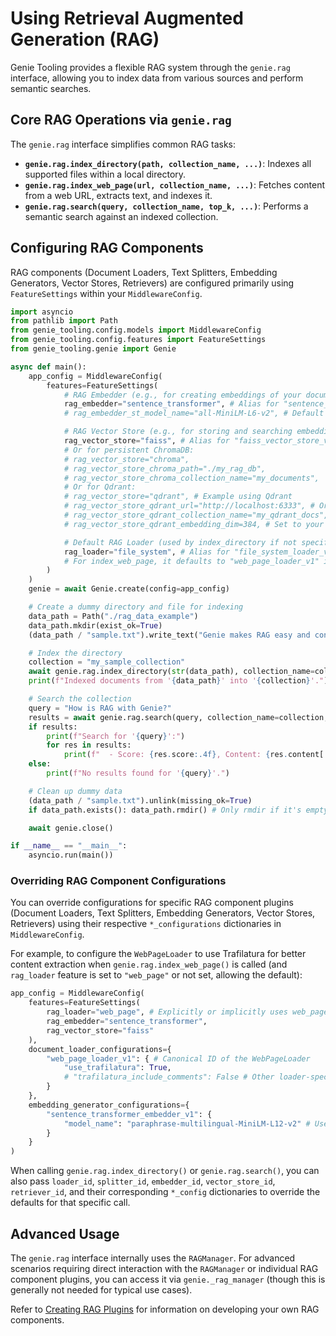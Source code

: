 # Using Retrieval Augmented Generation (RAG)

Genie Tooling provides a flexible RAG system through the `genie.rag` interface, allowing you to index data from various sources and perform semantic searches.

## Core RAG Operations via `genie.rag`

The `genie.rag` interface simplifies common RAG tasks:

*   **`genie.rag.index_directory(path, collection_name, ...)`**: Indexes all supported files within a local directory.
*   **`genie.rag.index_web_page(url, collection_name, ...)`**: Fetches content from a web URL, extracts text, and indexes it.
*   **`genie.rag.search(query, collection_name, top_k, ...)`**: Performs a semantic search against an indexed collection.

## Configuring RAG Components

RAG components (Document Loaders, Text Splitters, Embedding Generators, Vector Stores, Retrievers) are configured primarily using `FeatureSettings` within your `MiddlewareConfig`.

```python
import asyncio
from pathlib import Path
from genie_tooling.config.models import MiddlewareConfig
from genie_tooling.config.features import FeatureSettings
from genie_tooling.genie import Genie

async def main():
    app_config = MiddlewareConfig(
        features=FeatureSettings(
            # RAG Embedder (e.g., for creating embeddings of your documents)
            rag_embedder="sentence_transformer", # Alias for "sentence_transformer_embedder_v1"
            # rag_embedder_st_model_name="all-MiniLM-L6-v2", # Default ST model

            # RAG Vector Store (e.g., for storing and searching embeddings)
            rag_vector_store="faiss", # Alias for "faiss_vector_store_v1" (in-memory)
            # Or for persistent ChromaDB:
            # rag_vector_store="chroma",
            # rag_vector_store_chroma_path="./my_rag_db",
            # rag_vector_store_chroma_collection_name="my_documents",
            # Or for Qdrant:
            # rag_vector_store="qdrant", # Example using Qdrant
            # rag_vector_store_qdrant_url="http://localhost:6333", # Or path for local Qdrant
            # rag_vector_store_qdrant_collection_name="my_qdrant_docs",
            # rag_vector_store_qdrant_embedding_dim=384, # Set to your embedder's dimension (e.g., 384 for all-MiniLM-L6-v2)

            # Default RAG Loader (used by index_directory if not specified)
            rag_loader="file_system", # Alias for "file_system_loader_v1" (default for index_directory)
            # For index_web_page, it defaults to "web_page_loader_v1" internally if rag_loader is "web_page" or not set.
        )
    )
    genie = await Genie.create(config=app_config)

    # Create a dummy directory and file for indexing
    data_path = Path("./rag_data_example")
    data_path.mkdir(exist_ok=True)
    (data_path / "sample.txt").write_text("Genie makes RAG easy and configurable.")

    # Index the directory
    collection = "my_sample_collection"
    await genie.rag.index_directory(str(data_path), collection_name=collection)
    print(f"Indexed documents from '{data_path}' into '{collection}'.")

    # Search the collection
    query = "How is RAG with Genie?"
    results = await genie.rag.search(query, collection_name=collection, top_k=1)
    if results:
        print(f"Search for '{query}':")
        for res in results:
            print(f"  - Score: {res.score:.4f}, Content: {res.content[:100]}...")
    else:
        print(f"No results found for '{query}'.")

    # Clean up dummy data
    (data_path / "sample.txt").unlink(missing_ok=True) 
    if data_path.exists(): data_path.rmdir() # Only rmdir if it's empty and exists

    await genie.close()

if __name__ == "__main__":
    asyncio.run(main())
```

### Overriding RAG Component Configurations

You can override configurations for specific RAG component plugins (Document Loaders, Text Splitters, Embedding Generators, Vector Stores, Retrievers) using their respective `*_configurations` dictionaries in `MiddlewareConfig`.

For example, to configure the `WebPageLoader` to use Trafilatura for better content extraction when `genie.rag.index_web_page()` is called (and `rag_loader` feature is set to `"web_page"` or not set, allowing the default):

```python
app_config = MiddlewareConfig(
    features=FeatureSettings(
        rag_loader="web_page", # Explicitly or implicitly uses web_page_loader_v1
        rag_embedder="sentence_transformer",
        rag_vector_store="faiss"
    ),
    document_loader_configurations={
        "web_page_loader_v1": { # Canonical ID of the WebPageLoader
            "use_trafilatura": True,
            # "trafilatura_include_comments": False # Other loader-specific settings
        }
    },
    embedding_generator_configurations={
        "sentence_transformer_embedder_v1": {
            "model_name": "paraphrase-multilingual-MiniLM-L12-v2" # Use a different ST model
        }
    }
)
```

When calling `genie.rag.index_directory()` or `genie.rag.search()`, you can also pass `loader_id`, `splitter_id`, `embedder_id`, `vector_store_id`, `retriever_id`, and their corresponding `*_config` dictionaries to override the defaults for that specific call.

## Advanced Usage

The `genie.rag` interface internally uses the `RAGManager`. For advanced scenarios requiring direct interaction with the `RAGManager` or individual RAG component plugins, you can access it via `genie._rag_manager` (though this is generally not needed for typical use cases).

Refer to [Creating RAG Plugins](creating_rag_plugins.md) for information on developing your own RAG components.
